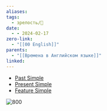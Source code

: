 ```yaml
---
aliases: 
tags:
  - зрелость/🌱
date:
  - - 2024-02-17
zero-link:
  - "[[00 English]]"
parents:
  - "[[Времена в Английском языке]]"
linked:
---
```

- [Past Simple](knowledge/english/Past%20Simple.md)
- [Present Simple](Present%20Simple.md)
- [Feature Simple](knowledge/english/Feature%20Simple.md)

![800](Pasted%20image%2020240217110843.png)